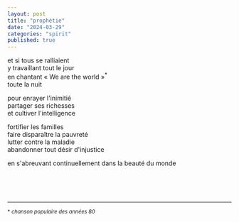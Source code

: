 ```yaml
---
layout: post
title: "prophétie"
date: "2024-03-29"
categories: "spirit"
published: true
---
```


et si tous se ralliaient  
y travaillant tout le jour  
en chantant « We are the world »<sup>*</sup>  
toute la nuit  

pour enrayer l'inimitié  
partager ses richesses  
et cultiver l'intelligence  

fortifier les familles  
faire disparaître la pauvreté  
lutter contre la maladie  
abandonner tout désir d'injustice  

en s'abreuvant continuellement dans la beauté du monde  

<br/>
<br/>
<br/>


___
<sup>* *chanson populaire des années 80*</sup>
